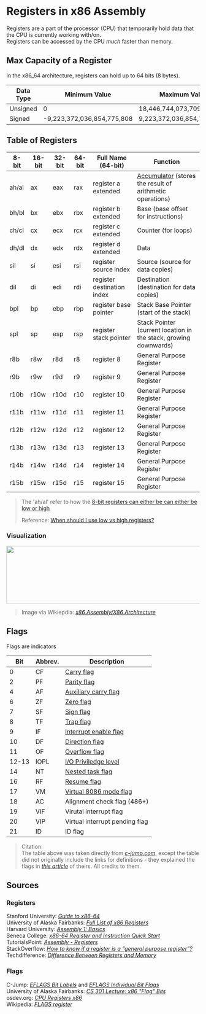 # Registers in x86 Assembly
Registers are a part of the processor (CPU) that temporarily hold data that the CPU is currently working with/on. <br />
Registers can be accessed by the CPU _much_ faster than memory.

## Max Capacity of a Register
In the x86_64 architecture, registers can hold up to 64 bits (8 bytes). 

| Data Type | Minimum Value | Maximum Value |
| -------- | ------------- | ------------- |
| Unsigned | 0 | 18,446,744,073,709,551,616 |
| Signed | -9,223,372,036,854,775,808 | 9,223,372,036,854,775,807 |


## Table of Registers
| 8-bit | 16-bit | 32-bit | 64-bit | Full Name (64-bit) | Function |
| ----- | ------ | ------ | ------ | --------- | -------- |
|  ah/al  |   ax   |   eax  |  rax   | register a extended | [Accumulator](https://www.computerhope.com/jargon/a/accumulator.htm) (stores the result of arithmetic operations) | 
|   bh/bl  |   bx   |   ebx  |  rbx   | register b  extended| Base (base offset for instructions) |
|   ch/cl  |   cx   |   ecx  |  rcx   | register c extended | Counter (for loops) |
|   dh/dl  |   dx   |   edx  |  rdx   | register d extended | Data |
|  sil  |   si   |   esi  |  rsi   | register source index | Source (source for data copies) |
|  dil  |   di   |   edi  |  rdi   | register destination index | Destination  (destination for data copies) |
|  bpl  |   bp   |   ebp  |  rbp   | register base pointer | Stack Base Pointer (start of the stack) |
|  spl  |   sp   |   esp  |  rsp   | register stack pointer | Stack Pointer (current location in the stack, growing downwards) |
|  r8b  |   r8w  |   r8d  |   r8   | register 8 | General Purpose Register |
|  r9b  |   r9w  |   r9d  |   r9   | register 9 | General Purpose Register |
| r10b  |  r10w  |  r10d  |  r10   | register 10 | General Purpose Register |
| r11b  |  r11w  |  r11d  |  r11   | register 11 | General Purpose Register |
| r12b  |  r12w  |  r12d  |  r12   | register 12 | General Purpose Register |
| r13b  |  r13w  |  r13d  |  r13   | register 13 | General Purpose Register |
| r14b  |  r14w  |  r14d  |  r14   | register 14 | General Purpose Register |
| r15b  |  r15w  |  r15d  |  r15   | register 15 | General Purpose Register |
> The 'ah/al' refer to how the [8-bit registers can either be can either be low or high](https://riptutorial.com/x86/example/6973/8-bit-registers) <br />
>
> Reference: [When should I use low vs high registers?](https://stackoverflow.com/questions/53562739/if-i-have-an-8-bit-value-is-there-any-advantage-to-using-an-8-bit-register-inst)

### Visualization
<img src="https://user-images.githubusercontent.com/70488531/125147735-1776b200-e0fb-11eb-8a21-46af83ae5cb7.png" width="1200" height="150"/>

> Image via Wikiepdia: [_x86 Assembly/X86 Architecture_](https://en.wikibooks.org/wiki/X86_Assembly/X86_Architecture#General-Purpose_Registers_(GPR)_-_16-bit_naming_conventions)

## Flags
Flags are indicators 

| Bit | Abbrev. | Description |
| --- | ----- | --------- |
| 0   |   CF  | [Carry flag](https://en.wikipedia.org/wiki/Carry_flag) |
| 2   |   PF  |  [Parity flag](https://en.wikipedia.org/wiki/Parity_flag) |
| 4   |   AF  |  [Auxiliary carry flag](https://en.wikipedia.org/wiki/Adjust_flag) |
| 6   |   ZF  |  [Zero flag](https://en.wikipedia.org/wiki/Zero_flag) |
| 7   |   SF  |  [Sign flag](https://en.wikipedia.org/wiki/Negative_flag) |
| 8   |   TF  |  [Trap flag](https://en.wikipedia.org/wiki/Trap_flag) |
| 9   |   IF  |  [Interrupt enable flag](https://en.wikipedia.org/wiki/Interrupt_flag) |
| 10  |   DF  |  [Direction flag](https://en.wikipedia.org/wiki/Direction_flag) |
| 11  |   OF  |  [Overflow flag](https://en.wikipedia.org/wiki/Overflow_flag) |
| 12-13 | IOPL |  [I/O Priviledge level](https://en.wikipedia.org/wiki/Protection_ring#IOPL) |
| 14  |   NT  |   [Nested task flag](http://www.logix.cz/michal/doc/i386/chp04-01.htm) |
| 16  |   RF  |   [Resume flag](http://www.logix.cz/michal/doc/i386/chp04-01.htm) |
| 17  |   VM  |   [Virtual 8086 mode flag](https://en.wikipedia.org/wiki/Virtual_8086_mode) |
| 18  |   AC  |   Alignment check flag (486+) |
| 19  |   VIF |   Virutal interrupt flag |
| 20  |   VIP |   Virtual interrupt pending flag |
| 21  |   ID  |   ID flag |
> Citation: <br /> 
> The table above was taken directly from [_c-jump.com_](http://www.c-jump.com/CIS77/ASM/Instructions/I77_0060_eflags_labels.htm), except the table did
> not originally include the links for definitions - they explained the flags in [_this article_](http://www.c-jump.com/CIS77/ASM/Instructions/I77_0070_eflags_bits.htm) of theirs. All credits to them.

## Sources

### Registers
Stanford University: [_Guide to x86-64_](https://web.stanford.edu/class/archive/cs/cs107/cs107.1216/guide/x86-64.html) <br />
University of Alaska Fairbanks: [_Full List of x86 Registers_](https://www.cs.uaf.edu/2015/fall/cs301/lecture/09_16_stack.html) <br />
Harvard University: [_Assembly 1: Basics_](https://cs61.seas.harvard.edu/site/2018/Asm1/) <br />
Seneca College: [_x86-64 Register and Instruction Quick Start_](https://wiki.cdot.senecacollege.ca/wiki/X86_64_Register_and_Instruction_Quick_Start) <br />
TutorialsPoint: [_Assembly - Registers_](https://www.tutorialspoint.com/assembly_programming/assembly_registers.htm) <br />
StackOverflow: [_How to know if a register is a “general purpose register”?_](https://stackoverflow.com/questions/45538021/how-to-know-if-a-register-is-a-general-purpose-register/45538667) <br />
Techdifference: [_Difference Between Registers and Memory_](https://techdifferences.com/difference-between-register-and-memory.html) <br />

### Flags
C-Jump: [_EFLAGS Bit Labels_](http://www.c-jump.com/CIS77/ASM/Instructions/I77_0070_eflags_bits.htm) and [_EFLAGS Individual Bit Flags_](http://www.c-jump.com/CIS77/ASM/Instructions/I77_0070_eflags_bits.htm) <br />
University of Alaska Fairbanks: [_CS 301 Lecture: x86 "Flag" Bits_](https://www.cs.uaf.edu/2009/fall/cs301/lecture/12_07_flags.html) <br />
osdev.org: [_CPU Registers x86_](https://wiki.osdev.org/CPU_Registers_x86) <br />
Wikipedia: [_FLAGS register_](https://en.wikipedia.org/wiki/FLAGS_register) <br />
